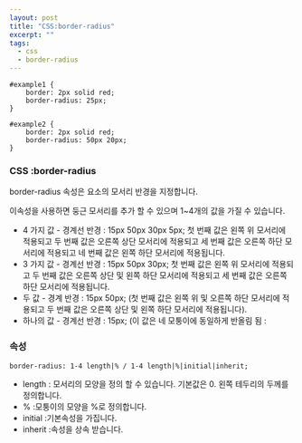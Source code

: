 ```yaml
---
layout: post
title: "CSS:border-radius"
excerpt: ""
tags: 
  - css
  - border-radius
---
```


```
#example1 {
    border: 2px solid red;
    border-radius: 25px;
}

#example2 {
    border: 2px solid red;
    border-radius: 50px 20px;
}
```
### CSS :border-radius

border-radius 속성은 요소의 모서리 반경을 지정합니다.

이속성을 사용하면 둥근 모서리를 추가 할 수 있으며 1~4개의 값을 가질 수 있습니다.

+ 4 가지 값 - 경계선 반경 : 15px 50px 30px 5px; 첫 번째 값은 왼쪽 위 모서리에 적용되고 두 번째 값은 오른쪽 상단 모서리에 적용되고 세 번째 값은 오른쪽 하단 모서리에 적용되고 네 번째 값은 왼쪽 하단 모서리에 적용됩니다.
+ 3 가지 값 - 경계선 반경 : 15px 50px 30px; 첫 번째 값은 왼쪽 위 모서리에 적용되고 두 번째 값은 오른쪽 상단 및 왼쪽 하단 모서리에 적용되고 세 번째 값은 오른쪽 하단 모서리에 적용됩니다.
+ 두 값 - 경계 반경 : 15px 50px; (첫 번째 값은 왼쪽 위 및 오른쪽 하단 모서리에 적용되고 두 번째 값은 오른쪽 상단 및 왼쪽 하단 모서리에 적용됩니다).
+ 하나의 값 - 경계선 반경 : 15px; (이 값은 네 모퉁이에 동일하게 반올림 됨 :

### 속성
`border-radius: 1-4 length|% / 1-4 length|%|initial|inherit;`

+ length : 모서리의 모양을 정의 할 수 있습니다. 기본값은 0. 왼쪽 테두리의 두께를 정의합니다.
+ % :모퉁이의 모양을 %로 정의합니다.
+ initial :기본속성을 가집니다.
+ inherit :속성을 상속 받습니다.
